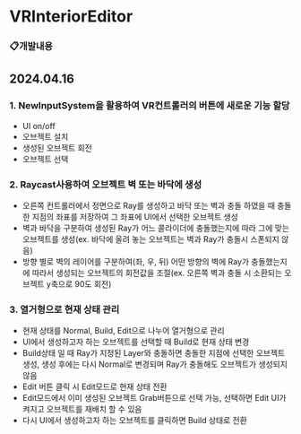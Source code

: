# VRInteriorEditor
### 📋개발내용

## 2024.04.16
### 1. NewInputSystem을 활용하여 VR컨트롤러의 버튼에 새로운 기능 할당
- UI on/off
- 오브젝트 설치
- 생성된 오브젝트 회전
- 오브젝트 선택
### 2. Raycast사용하여 오브젝트 벽 또는 바닥에 생성
- 오른쪽 컨트롤러에서 정면으로 Ray를 생성하고 바닥 또는 벽과 충돌 하였을 때 충돌한 지점의 좌표를 저장하여 그 좌표에 UI에서 선택한 오브젝트 생성
- 벽과 바닥을 구분하여 생성된 Ray가 어느 콜라이더에 충돌했는지에 따라 그에 맞는 오브젝트를 생성(ex. 바닥에 올려 놓는 오브젝트는 벽과 Ray가 충돌시 스폰되지 않음)
- 방향 별로 벽의 레이어를 구분하여(좌, 우, 뒤) 어떤 방향의 벽에 Ray가 충돌했는지에 따라서 생성되는 오브젝트의 회전값을 조절(ex. 오른쪽 벽과 충돌 시 소환되는 오브젝트 y축으로 90도 회전)
### 3. 열거형으로 현재 상태 관리
- 현재 상태를 Normal, Build, Edit으로 나누어 열거형으로 관리
- UI에서 생성하고자 하는 오브젝트를 선택할 때 Build로 현재 상태 변경
- Build상태 일 때 Ray가 지정된 Layer와 충돌하면 충돌한 지점에 선택한 오브젝트 생성, 생성 후에는 다시 Normal로 변경되며 Ray가 충돌해도 오브젝트가 생성되지 않음
- Edit 버튼 클릭 시 Edit모드로 현재 상태 전환
- Edit모드에서 이미 생성된 오브젝트 Grab버튼으로 선택 가능, 선택하면 Edit UI가 켜지고 오브젝트를 재배치 할 수 있음
- 다시 UI에서 생성하고자 하는 오브젝트를 클릭하면 Build 상태로 전환
